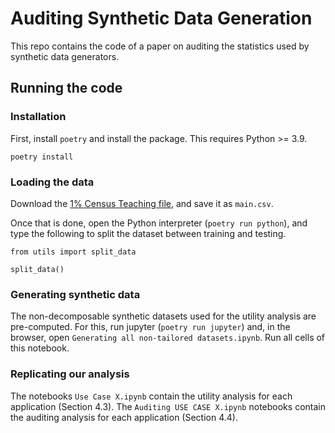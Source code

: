 # Auditing Synthetic Data Generation

This repo contains the code of a paper on auditing the statistics used by synthetic data generators.

## Running the code

### Installation

First, install `poetry` and install the package. This requires Python >= 3.9.

```
poetry install
```

### Loading the data

Download the [1% Census Teaching file](https://www.ons.gov.uk/census/2011census/2011censusdata/censusmicrodata/microdatateachingfile), and save it as `main.csv`.

Once that is done, open the Python interpreter (`poetry run python`), and type the following to split the dataset between training and testing.

```
from utils import split_data

split_data()
```

### Generating synthetic data

The non-decomposable synthetic datasets used for the utility analysis are pre-computed. For this, run jupyter (`poetry run jupyter`) and, in the browser, open `Generating all non-tailored datasets.ipynb`. Run all cells of this notebook.

### Replicating our analysis

The notebooks `Use Case X.ipynb` contain the utility analysis for each application (Section 4.3). The `Auditing USE CASE X.ipynb` notebooks contain the auditing analysis for each application (Section 4.4).